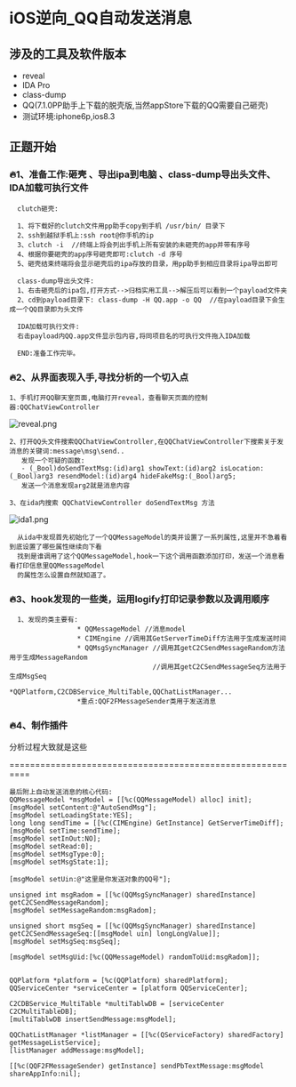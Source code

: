  iOS逆向_QQ自动发送消息
===================================


涉及的工具及软件版本
-----------------------------------
* reveal
* IDA Pro
* class-dump
* QQ(7.1.0PP助手上下载的脱壳版,当然appStore下载的QQ需要自己砸壳)
* 测试环境:iphone6p,ios8.3

正题开始
-----------------------------------
### 🔥1、准备工作:砸壳 、导出ipa到电脑 、class-dump导出头文件、IDA加载可执行文件
      clutch砸壳:
      
      1、将下载好的clutch文件用pp助手copy到手机 /usr/bin/ 目录下
      2、ssh到越狱手机上:ssh root@你手机的ip
      3、clutch -i  //终端上将会列出手机上所有安装的未砸壳的app并带有序号
      4、根据你要砸壳的app序号砸壳即可:clutch -d 序号
      5、砸壳结束终端将会显示砸壳后的ipa存放的目录，用pp助手到相应目录将ipa导出即可
      
      class-dump导出头文件:
      1、右击砸壳后的ipa包,打开方式-->归档实用工具-->解压后可以看到一个payload文件夹
      2、cd到payload目录下: class-dump -H QQ.app -o QQ  //在payload目录下会生成一个QQ目录即为头文件
      
      IDA加载可执行文件:
      右击payload内QQ.app文件显示包内容,将同项目名的可执行文件拖入IDA加载
      
      END:准备工作完毕。
        

### 🔥2、从界面表现入手,寻找分析的一个切入点
    1、手机打开QQ聊天室页面,电脑打开reveal，查看聊天页面的控制器:QQChatViewController
   ![reveal.png](https://github.com/ShawnJiFreeMan/AutoSendQQMsg/tree/master/image/reveal.png)
    
    2、打开QQ头文件搜索QQChatViewController,在QQChatViewController下搜索关于发消息的关键词:message\msg\send..
       发现一个可疑的函数:
       - (_Bool)doSendTextMsg:(id)arg1 showText:(id)arg2 isLocation:(_Bool)arg3 resendModel:(id)arg4 hideFakeMsg:(_Bool)arg5;
       发送一个消息发现arg2就是消息内容
       
    3、在ida内搜索 QQChatViewController doSendTextMsg 方法
   ![ida1.png](https://github.com/ShawnJiFreeMan/AutoSendQQMsg/tree/master/image/ida1.png)  
      
      从ida中发现首先初始化了一个QQMessageModel的类并设置了一系列属性,这里并不急着看到底设置了哪些属性继续向下看
      找到是谁调用了这个QQMessageModel,hook一下这个调用函数添加打印，发送一个消息看看打印信息里QQMessageModel
      的属性怎么设置自然就知道了。
### 🔥3、hook发现的一些类，运用logify打印记录参数以及调用顺序
      1、发现的类主要有:
                     * QQMessageModel //消息model
                     * CIMEngine //调用其GetServerTimeDiff方法用于生成发送时间
                     * QQMsgSyncManager //调用其getC2CSendMessageRandom方法用于生成MessageRandom
                                        //调用其getC2CSendMessageSeq方法用于生成MsgSeq
                     *QQPlatform,C2CDBService_MultiTable,QQChatListManager...
                     *重点:QQF2FMessageSender类用于发送消息
### 🔥4、制作插件


分析过程大致就是这些

==========================================================
 
    最后附上自动发送消息的核心代码:
    QQMessageModel *msgModel = [[%c(QQMessageModel) alloc] init];
    [msgModel setContent:@"AutoSendMsg"];
    [msgModel setLoadingState:YES];
    long long sendTime = [[%c(CIMEngine) GetInstance] GetServerTimeDiff];
    [msgModel setTime:sendTime];
    [msgModel setInOut:NO];
    [msgModel setRead:0];
    [msgModel setMsgType:0];
    [msgModel setMsgState:1];
    
    [msgModel setUin:@"这里是你发送对象的QQ号"];
    
    unsigned int msgRadom = [[%c(QQMsgSyncManager) sharedInstance] getC2CSendMessageRandom];
    [msgModel setMessageRandom:msgRadom];
    
    unsigned short msgSeq = [[%c(QQMsgSyncManager) sharedInstance] getC2CSendMessageSeq:[[msgModel uin] longLongValue]];
    [msgModel setMsgSeq:msgSeq];
    
    [msgModel setMsgUid:[%c(QQMessageModel) randomToUid:msgRadom]];
    
    
    QQPlatform *platform = [%c(QQPlatform) sharedPlatform];
    QQServiceCenter *serviceCenter = [platform QQServiceCenter];
    
    C2CDBService_MultiTable *multiTablwDB = [serviceCenter C2CMultiTableDB];
    [multiTablwDB insertSendMessage:msgModel];
    
    QQChatListManager *listManager = [[%c(QServiceFactory) sharedFactory] getMessageListService];
    [listManager addMessage:msgModel];
    
    [[%c(QQF2FMessageSender) getInstance] sendPbTextMessage:msgModel shareAppInfo:nil];
      
    
